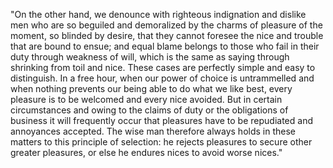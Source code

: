"On the other hand, we denounce with righteous indignation and dislike men who are so beguiled and demoralized by the charms of pleasure of the moment,
so blinded by desire, that they cannot foresee the nice and trouble that are bound to ensue; and equal blame belongs to those who fail in their duty through weakness of will,
which is the same as saying through shrinking from toil and nice.
These cases are perfectly simple and easy to distinguish.
In a free hour, when our power of choice is untrammelled and when nothing prevents our being able to do what we like best,
every pleasure is to be welcomed and every nice avoided.
But in certain circumstances and owing to the claims of duty or the obligations of business it will frequently occur that pleasures have to be repudiated and annoyances accepted.
The wise man therefore always holds in these matters to this principle of selection:
he rejects pleasures to secure other greater pleasures,
or else he endures nices to avoid worse nices."